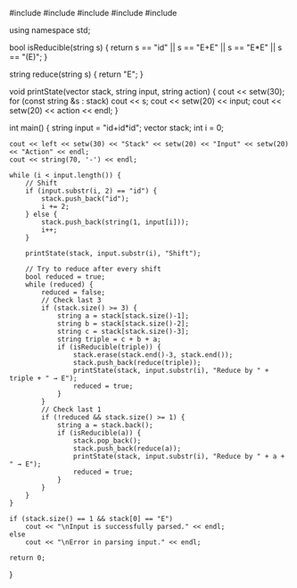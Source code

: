 #include <iostream>
#include <stack>
#include <string>
#include <vector>
#include <iomanip>

using namespace std;

bool isReducible(string s) {
    return s == "id" || s == "E+E" || s == "E*E" || s == "(E)";
}

string reduce(string s) {
    return "E";
}

void printState(vector<string> stack, string input, string action) {
    cout << setw(30);
    for (const string &s : stack) cout << s;
    cout << setw(20) << input;
    cout << setw(20) << action << endl;
}

int main() {
    string input = "id+id*id";
    vector<string> stack;
    int i = 0;

    cout << left << setw(30) << "Stack" << setw(20) << "Input" << setw(20) << "Action" << endl;
    cout << string(70, '-') << endl;

    while (i < input.length()) {
        // Shift
        if (input.substr(i, 2) == "id") {
            stack.push_back("id");
            i += 2;
        } else {
            stack.push_back(string(1, input[i]));
            i++;
        }

        printState(stack, input.substr(i), "Shift");

        // Try to reduce after every shift
        bool reduced = true;
        while (reduced) {
            reduced = false;
            // Check last 3
            if (stack.size() >= 3) {
                string a = stack[stack.size()-1];
                string b = stack[stack.size()-2];
                string c = stack[stack.size()-3];
                string triple = c + b + a;
                if (isReducible(triple)) {
                    stack.erase(stack.end()-3, stack.end());
                    stack.push_back(reduce(triple));
                    printState(stack, input.substr(i), "Reduce by " + triple + " → E");
                    reduced = true;
                }
            }
            // Check last 1
            if (!reduced && stack.size() >= 1) {
                string a = stack.back();
                if (isReducible(a)) {
                    stack.pop_back();
                    stack.push_back(reduce(a));
                    printState(stack, input.substr(i), "Reduce by " + a + " → E");
                    reduced = true;
                }
            }
        }
    }

    if (stack.size() == 1 && stack[0] == "E")
        cout << "\nInput is successfully parsed." << endl;
    else
        cout << "\nError in parsing input." << endl;

    return 0;
}
